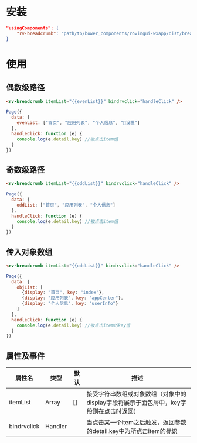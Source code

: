 # 安装
```json
"usingComponents": {
    "rv-breadcrumb": "path/to/bower_components/rovingui-wxapp/dist/breadcrumb/index"
}
```
# 使用
## 偶数级路径
```html
<rv-breadcrumb itemList="{{evenList}}" bindrvclick="handleClick" />
```
```js
Page({
  data: {
    evenList: ["首页", "应用列表", "个人信息", "设置"]
  },
  handleClick: function (e) {
    console.log(e.detail.key) //被点击item值
  }
})
```
## 奇数级路径
```html
<rv-breadcrumb itemList="{{oddList}}" bindrvclick="handleClick" />
```
```js
Page({
  data: {
    oddList: ["首页", "应用列表", "个人信息"]
  },
  handleClick: function (e) {
    console.log(e.detail.key) //被点击item值
  }
})
```
## 传入对象数组
```html
<rv-breadcrumb itemList="{{oddList}}" bindrvclick="handleClick" />
```
```js
Page({
  data: {
    objList: [
      {display: "首页", key: "index"},
      {display: "应用列表", key: "appCenter"},
      {display: "个人信息", key: "userInfo"}
    ]
  },
  handleClick: function (e) {
    console.log(e.detail.key) //被点击item的key值
  }
})
```
## 属性及事件

| 属性名       | 类型     | 默认 | 描述                                                                       |
| ----------- | ------- | ---- | ------------------------------------------------------------------------- |
| itemList    | Array   | []   | 接受字符串数组或对象数组（对象中的display字段将展示于面包屑中，key字段则在点击时返回） |
| bindrvclick | Handler |      | 当点击某一个item之后触发，返回参数的detail.key中为所点击item的标识                |